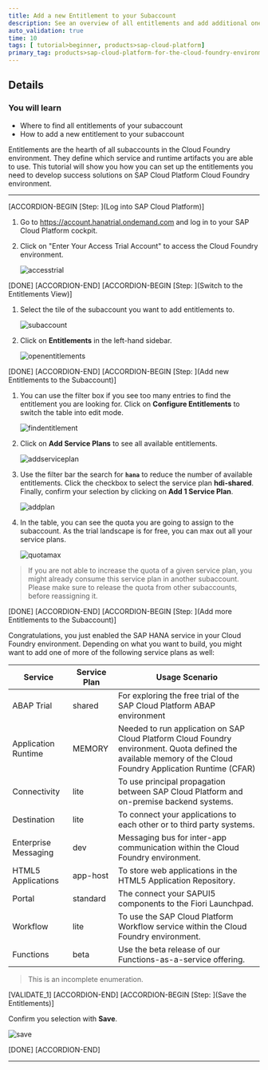 ```yaml
---
title: Add a new Entitlement to your Subaccount
description: See an overview of all entitlements and add additional ones.
auto_validation: true
time: 10
tags: [ tutorial>beginner, products>sap-cloud-platform]
primary_tag: products>sap-cloud-platform-for-the-cloud-foundry-environment
---
```



## Details
### You will learn
  - Where to find all entitlements of your subaccount
  - How to add a new entitlement to your subaccount

Entitlements are the hearth of all subaccounts in the Cloud Foundry environment. They define which service and runtime artifacts you are able to use. This tutorial will show you how you can set up the entitlements you need to develop success solutions on SAP Cloud Platform Cloud Foundry environment.

---

[ACCORDION-BEGIN [Step: ](Log into SAP Cloud Platform)]


1. Go to <https://account.hanatrial.ondemand.com> and log in to your SAP Cloud Platform cockpit.

2. Click on "Enter Your Access Trial Account" to access the Cloud Foundry environment.

    ![accesstrial](accesstrial.png)

[DONE]
[ACCORDION-END]
[ACCORDION-BEGIN [Step: ](Switch to the Entitlements View)]

1. Select the tile of the subaccount you want to add entitlements to.

    ![subaccount](selectsubaccount.png)

2. Click on **Entitlements** in the left-hand sidebar.

    ![openentitlements](openentitlements.png)

[DONE]
[ACCORDION-END]
[ACCORDION-BEGIN [Step: ](Add new Entitlements to the Subaccount)]

1. You can use the filter box if you see too many entries to find the entitlement you are looking for. Click on **Configure Entitlements** to switch the table into edit mode.

    ![findentitlement](findentitlement.png)

2. Click on **Add Service Plans** to see all available entitlements.

    ![addserviceplan](addserviceplan.png)

3. Use the filter bar the search for **`hana`** to reduce the number of available entitlements. Click the checkbox to select the service plan **hdi-shared**. Finally, confirm your selection by clicking on **Add 1 Service Plan**.

    ![addplan](addplan.png)
4. In the table, you can see the quota you are going to assign to the subaccount. As the trial landscape is for free, you can max out all your service plans.

    ![quotamax](quotamax.png)

> If you are not able to increase the quota of a given service plan, you might already consume this service plan in another subaccount. Please make sure to release the quota from other subaccounts, before reassigning it.


[DONE]
[ACCORDION-END]
[ACCORDION-BEGIN [Step: ](Add more Entitlements to the Subaccount)]

Congratulations, you just enabled the SAP HANA service in your Cloud Foundry environment. Depending on what you want to build, you might want to add one of more of the following service plans as well:

| Service | Service Plan | Usage Scenario |
|----|----|----|
|ABAP Trial|shared | For exploring the free trial of the SAP Cloud Platform ABAP environment|
|Application Runtime|MEMORY|Needed to run application on SAP Cloud Platform Cloud Foundry environment. Quota defined the available memory of the Cloud Foundry Application Runtime (CFAR) |
|Connectivity|lite|To use principal propagation between SAP Cloud Platform and on-premise backend systems. |
|Destination|lite|To connect your applications to each other or to third party systems. |
|Enterprise Messaging|dev|Messaging bus for inter-app communication within the Cloud Foundry environment.|
|HTML5 Applications|app-host|To store web applications in the HTML5 Application Repository.|
|Portal|standard|The connect your SAPUI5 components to the Fiori Launchpad.|
|Workflow|lite|To use the SAP Cloud Platform Workflow service within the Cloud Foundry environment.|
|Functions|beta|Use the beta release of our Functions-as-a-service offering.|
> This is an incomplete enumeration.


[VALIDATE_1]
[ACCORDION-END]
[ACCORDION-BEGIN [Step: ](Save the Entitlements)]

Confirm you selection with **Save**.

![save](save.png)


[DONE]
[ACCORDION-END]

---
